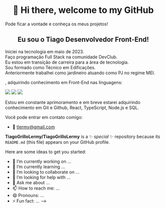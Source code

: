 <h1 align="center">👋 Hi there, welcome to my GitHub</h1>

Pode ficar a vontade e conheça os meus projetos!

<h2 align="center">Eu sou o Tiago Desenvolvedor Front-End!</h2>
Iniciei na tecnologia em maio de 2023.<br>
Faço programação Full Stack na comunidade DevClub.<br>
Eu estou em transição de carreira para a área de tecnologia.<br>
Sou formado como Técnico em Edificações. <br> Anteriormente trabalhei como jardineiro atuando como PJ no regime MEI. 

, adquirindo conhecimento em Front-End nas linguagens:

<img src="https://img.shields.io/badge/HTML5-E34F26?style=for-the-badge&logo=html5&logoColor=white"> <img src="https://img.shields.io/badge/CSS3-1572B6?style=for-the-badge&logo=css3&logoColor=white"> <img src="https://img.shields.io/badge/JavaScript-F7DF1E?style=for-the-badge&logo=javascript&logoColor=black">


Estou em constante aprimoramento e em breve estarei adquirindo conhecimento em Git e Github, React, TypeScript, Node.js e SQL. 

Você pode entrar em contato comigo:
- :e-mail: tlermy@gmail.com




**TiagoGrilloLermy/TiagoGrilloLermy** is a ✨ _special_ ✨ repository because its `README.md` (this file) appears on your GitHub profile.

Here are some ideas to get you started:

- 🔭 I’m currently working on ...
- 🌱 I’m currently learning ...
- 👯 I’m looking to collaborate on ...
- 🤔 I’m looking for help with ...
- 💬 Ask me about ...
- 📫 How to reach me: ...
- 😄 Pronouns: ...
- ⚡ Fun fact: ...
-->
